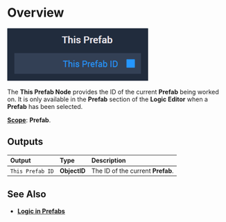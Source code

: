 # Overview

![The This Prefab Node.](../../.gitbook/assets/thisprefab.png)

The **This Prefab Node** provides the ID of the current **Prefab** being worked on. It is only available in the **Prefab** section of the **Logic Editor** when a **Prefab** has been selected. 

[**Scope**](../overview.md#scopes): **Prefab**.

## Outputs

| Output | Type | Description |
| :--- | :--- | :--- |
| `This Prefab ID` | **ObjectID** | The ID of the current **Prefab**. |

## See Also

* [**Logic in Prefabs**](../../objects-and-types/prefabs/logic-prefabs.md)